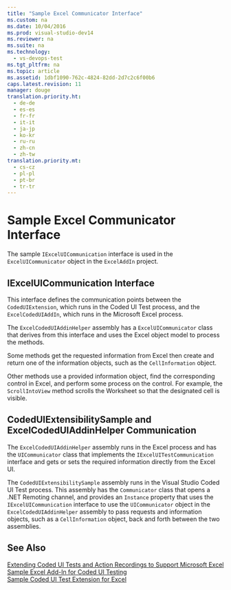 ```yaml
---
title: "Sample Excel Communicator Interface"
ms.custom: na
ms.date: 10/04/2016
ms.prod: visual-studio-dev14
ms.reviewer: na
ms.suite: na
ms.technology: 
  - vs-devops-test
ms.tgt_pltfrm: na
ms.topic: article
ms.assetid: 1dbf1090-762c-4824-82dd-2d7c2c6f00b6
caps.latest.revision: 11
manager: douge
translation.priority.ht: 
  - de-de
  - es-es
  - fr-fr
  - it-it
  - ja-jp
  - ko-kr
  - ru-ru
  - zh-cn
  - zh-tw
translation.priority.mt: 
  - cs-cz
  - pl-pl
  - pt-br
  - tr-tr
---
```

# Sample Excel Communicator Interface
The sample `IExcelUICommunication` interface is used in the `ExcelUICommunicator` object in the `ExcelAddIn` project.  
  
## IExcelUICommunication Interface  
 This interface defines the communication points between the `CodedUIExtension`, which runs in the Coded UI Test process, and the `ExcelCodedUIAddIn`, which runs in the Microsoft Excel process.  
  
 The `ExcelCodedUIAddinHelper` assembly has a `ExcelUICommunicator` class that derives from this interface and uses the Excel object model to process the methods.  
  
 Some methods get the requested information from Excel then create and return one of the information objects, such as the `CellInformation` object.  
  
 Other methods use a provided information object, find the corresponding control in Excel, and perform some process on the control. For example, the `ScrollIntoView` method scrolls the Worksheet so that the designated cell is visible.  
  
## CodedUIExtensibilitySample and ExcelCodedUIAddinHelper Communication  
 The `ExcelCodedUIAddinHelper` assembly runs in the Excel process and has the `UICommunicator` class that implements the `IExcelUITestCommunication` interface and gets or sets the required information directly from the Excel UI.  
  
 The `CodedUIExtensibilitySample` assembly runs in the Visual Studio Coded UI Test process. This assembly has the `Communicator` class that opens a .NET Remoting channel, and provides an `Instance` property that uses the `IExcelUICommunication` interface to use the `UICommunicator` object in the `ExcelCodedUIAddinHelper` assembly to pass requests and information objects, such as a `CellInformation` object, back and forth between the two assemblies.  
  
## See Also  
 [Extending Coded UI Tests and Action Recordings to Support Microsoft Excel](../VS_IDE/Extending-Coded-UI-Tests-and-Action-Recordings-to-Support-Microsoft-Excel.md)   
 [Sample Excel Add-In for Coded UI Testing](../VS_IDE/Sample-Excel-Add-In-for-Coded-UI-Testing.md)   
 [Sample Coded UI Test Extension for Excel](../VS_IDE/Sample-Coded-UI-Test-Extension-for-Excel.md)